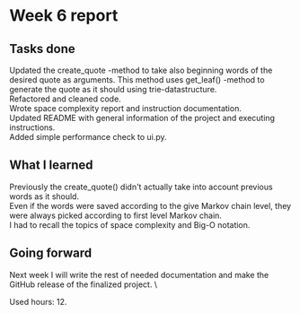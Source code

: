 # Week 6 report
## Tasks done
Updated the create_quote -method to take also beginning words of the desired quote as arguments. This method uses get_leaf() -method to generate the quote as it should using trie-datastructure. \
Refactored and cleaned code. \
Wrote space complexity report and instruction documentation. \
Updated README with general information of the project and executing instructions. \
Added simple performance check to ui.py.

## What I learned
Previously the create_quote() didn't actually take into account previous words as it should. \
Even if the words were saved according to the give Markov chain level, they were always picked according to first level Markov chain. \
I had to recall the topics of space complexity and Big-O notation. 

## Going forward
Next week I will write the rest of needed documentation and make the GitHub release of the finalized project. \

Used hours: 12.
